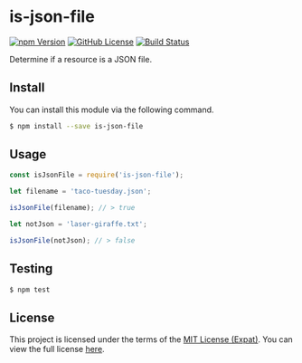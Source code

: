 is-json-file
============
[![npm Version][NPM VERSION BADGE]][NPM PAGE]
[![GitHub License][LICENSE BADGE]][LICENSE PAGE]
[![Build Status][BUILD BADGE]][BUILD PAGE]

Determine if a resource is a JSON file.

Install
-------
You can install this module via the following command.

```sh
$ npm install --save is-json-file
```

Usage
-----
```js
const isJsonFile = require('is-json-file');

let filename = 'taco-tuesday.json';

isJsonFile(filename); // > true

let notJson = 'laser-giraffe.txt';

isJsonFile(notJson); // > false
```

Testing
-------
```sh
$ npm test
```

License
-------
This project is licensed under the terms of the [MIT License (Expat)](https://tldrlegal.com/l/mit). You can view the full license [here](LICENSE).

[BUILD BADGE]: https://img.shields.io/travis/jbenner-radham/is-json-file.svg?style=flat-square
[BUILD PAGE]: https://travis-ci.org/jbenner-radham/is-json-file
[LICENSE BADGE]:  	https://img.shields.io/github/license/jbenner-radham/is-json-file.svg?style=flat-square
[LICENSE PAGE]: https://github.com/jbenner-radham/is-json-file/blob/master/LICENSE
[NPM PAGE]: https://www.npmjs.com/package/is-json-file
[NPM VERSION BADGE]: https://img.shields.io/npm/v/is-json-file.svg?style=flat-square
